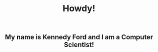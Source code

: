 <h1 align="center">Howdy!</h1>
<br>

<h2 align="center">My name is Kennedy Ford and I am a Computer Scientist!</h2>
